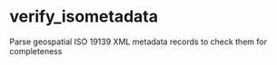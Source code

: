 # verify_isometadata
Parse geospatial ISO 19139 XML metadata records to check them for completeness
